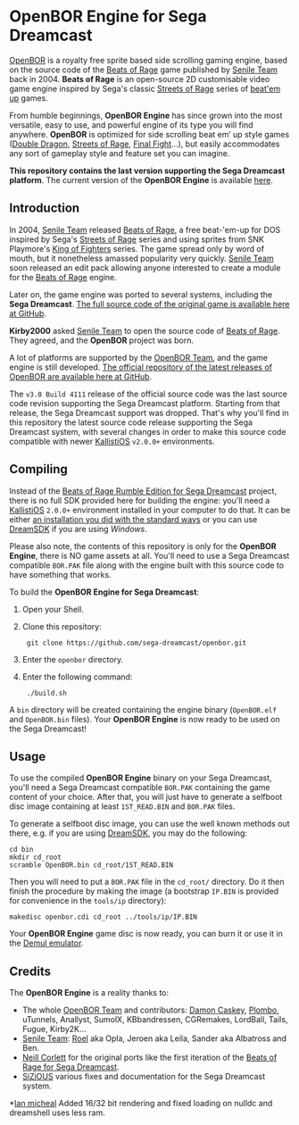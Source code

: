 
# OpenBOR Engine for Sega Dreamcast

[OpenBOR](http://www.chronocrash.com/) is a royalty free sprite based side scrolling gaming engine, based on the source code of the [Beats of Rage](https://en.wikipedia.org/wiki/Beats_of_Rage) game published by [Senile Team](http://www.senileteam.com) back in 2004. **Beats of Rage** is an open-source 2D customisable video game engine inspired by Sega's classic [Streets of Rage](https://en.wikipedia.org/wiki/Streets_of_Rage "Streets of Rage") series of [beat'em up](https://en.wikipedia.org/wiki/Beat%27em_up "Beat'em up") games.

From humble beginnings, **OpenBOR Engine** has since grown into the most versatile, easy to use, and powerful engine of its type you will find anywhere. **OpenBOR** is optimized for side scrolling beat em’ up style games ([Double Dragon](https://en.wikipedia.org/wiki/Double_Dragon), [Streets of Rage](https://en.wikipedia.org/wiki/Streets_of_Rage), [Final Fight](https://en.wikipedia.org/wiki/Final_Fight)...), but easily accommodates any sort of gameplay style and feature set you can imagine.

**This repository contains the last version supporting the Sega Dreamcast platform**. The current version of the **OpenBOR Engine** is available [here](https://github.com/DCurrent/openbor).

## Introduction

In 2004, [Senile Team](http://www.senileteam.com) released [Beats of Rage](https://en.wikipedia.org/wiki/Beats_of_Rage), a free beat-'em-up for DOS inspired by Sega's [Streets of Rage](https://en.wikipedia.org/wiki/Streets_of_Rage) series and using sprites from SNK Playmore's [King of Fighters](https://en.wikipedia.org/wiki/The_King_of_Fighters) series. The game spread only by word of mouth, but it nonetheless amassed popularity very quickly. [Senile Team](http://www.senileteam.com) soon released an edit pack allowing anyone interested to create a module for the [Beats of Rage](https://en.wikipedia.org/wiki/Beats_of_Rage) engine.

Later on, the game engine was ported to several systems, including the **Sega Dreamcast**. [The full source code of the original game is available here at GitHub](https://github.com/sega-dreamcast/beats-of-rage).

**Kirby2000** asked [Senile Team](http://www.senileteam.com) to open the source code of [Beats of Rage](https://github.com/sega-dreamcast/beats-of-rage). They agreed, and the **OpenBOR** project was born.

A lot of platforms are supported by the [OpenBOR Team](https://github.com/DCurrent/openbor), and the game engine is still developed. [The official repository of the latest releases of OpenBOR are available here at GitHub](https://github.com/DCurrent/openbor).

The `v3.0 Build 4111` release of the official source code was the last source code revision supporting the Sega Dreamcast platform. Starting from that release, the Sega Dreamcast support was dropped. That's why you'll find in this repository the latest source code release supporting the Sega Dreamcast system, with several changes in order to make this source code compatible with newer [KallistiOS](http://gamedev.allusion.net/softprj/kos/) `v2.0.0+` environments.

## Compiling

Instead of the [Beats of Rage Rumble Edition for Sega Dreamcast](https://github.com/sega-dreamcast/beats-of-rage) project, there is no full SDK provided here for building the engine: you'll need a [KallistiOS](http://gamedev.allusion.net/softprj/kos/) `2.0.0+` environment installed in your computer to do that. It can be either [an installation you did with the standard ways](http://gamedev.allusion.net/softprj/kos/setup.php) or you can use [DreamSDK](https://www.dreamsdk.org/) if you are using *Windows*.

Please also note, the contents of this repository is only for the **OpenBOR Engine**, there is NO game assets at all. You'll need to use a Sega Dreamcast compatible `BOR.PAK` file along with the engine built with this source code to have something that works.

To build the **OpenBOR Engine for Sega Dreamcast**:

1. Open your Shell.
2. Clone this repository:
 
		git clone https://github.com/sega-dreamcast/openbor.git	
3. Enter the `openbor` directory.
4. Enter the following command:
 
		./build.sh

A `bin` directory will be created containing the engine binary (`OpenBOR.elf` and `OpenBOR.bin` files). Your **OpenBOR Engine** is now ready to be used on the Sega Dreamcast!

## Usage

To use the compiled **OpenBOR Engine** binary on your Sega Dreamcast, you'll need a Sega Dreamcast compatible `BOR.PAK` containing the game content of your choice. After that, you will just have to generate a selfboot disc image containing at least `1ST_READ.BIN` and `BOR.PAK` files.

To generate a selfboot disc image, you can use the well known methods out there, e.g. if you are using [DreamSDK](https://www.dreamsdk.org/), you may do the following:

	cd bin
	mkdir cd_root
	scramble OpenBOR.bin cd_root/1ST_READ.BIN

Then you will need to put a `BOR.PAK` file in the `cd_root/` directory. Do it then finish the procedure by making the image (a bootstrap `IP.BIN` is provided for convenience in the `tools/ip` directory):

	makedisc openbor.cdi cd_root ../tools/ip/IP.BIN

Your **OpenBOR Engine** game disc is now ready, you can burn it or use it in the [Demul emulator](http://demul.emulation64.com/).

## Credits

The **OpenBOR Engine** is a reality thanks to:

* The whole [OpenBOR Team](http://www.ChronoCrash.com) and contributors: [Damon Caskey](https://github.com/DCurrent), [Plombo](https://github.com/plombo), uTunnels, Anallyst, SumolX, KBbandressen, CGRemakes, LordBall, Tails, Fugue, Kirby2K...
* [Senile Team](http://www.senileteam.com): [Roel](http://www.roelvanmastbergen.nl) aka Opla, Jeroen aka Leila, Sander aka Albatross and Ben.
* [Neill Corlett](http://www.neillcorlett.com) for the original ports like the first iteration of the [Beats of Rage for Sega Dreamcast](https://github.com/sega-dreamcast/beats-of-rage).
* [SiZiOUS](http://www.sizious.com/) various fixes and documentation for the Sega Dreamcast system.

*[Ian micheal](https://github.com/ianmicheal/Dreambor6.0) Added 16/32 bit rendering and fixed loading on nulldc and dreamshell uses less ram.
